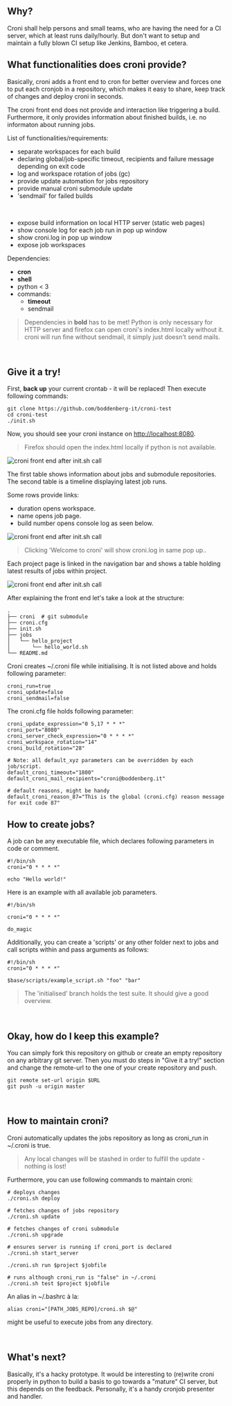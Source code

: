 ## Why?

Croni shall help persons and small teams, who are having the need for a CI server, which at least runs daily/hourly. But don't want to setup and maintain a fully blown CI setup like Jenkins, Bamboo, et cetera.
<br>

## What functionalities does croni provide?

Basically, croni adds a front end to cron for better overview and forces one to put each cronjob in a repository, which makes it easy to share, keep track of changes and deploy croni in seconds.

The croni front end does not provide and interaction like triggering a build. Furthermore, it only provides information about finished builds, i.e. no informaton about running jobs.

List of functionalities/requirements:

* separate workspaces for each build
* declaring global/job-specific timeout, recipients and failure message depending on exit code
* log and workspace rotation of jobs (gc)
* provide update automation for jobs repository
* provide manual croni submodule update
* 'sendmail' for failed builds
<br>

* expose build information on local HTTP server (static web pages)
* show console log for each job run in pop up window
* show croni.log in pop up window
* expose job workspaces

Dependencies:

* <b>cron</b>
* <b>shell</b>
* python < 3
* commands:
  * <b>timeout</b>
  * sendmail

> Dependencies in <b>bold</b> has to be met!
> Python is only necessary for HTTP server and firefox can open croni's index.html locally without it.
> croni will run fine without sendmail, it simply just doesn't send mails.

<br>

## Give it a try!

First, <b>back up</b> your current crontab - it will be replaced! Then execute following commands:

```
git clone https://github.com/boddenberg-it/croni-test
cd croni-test
./init.sh
```

Now, you should see your croni instance on [http://localhost:8080](http://localhost:8080).
> Firefox should open the index.html locally if python is not available.

![croni front end after init.sh call](https://boddenberg.it/github_images/croni/croni_welcome.png)

The first table shows information about jobs and submodule repositories. The second table is a timeline displaying latest job runs.

Some rows provide links:
* duration opens workspace.
* name opens job page.
* build number opens console log as seen below.

![croni front end after init.sh call](https://boddenberg.it/github_images/croni/croni_console_log.png)
> Clicking 'Welcome to croni' will show croni.log in same pop up..

Each project page is linked in the navigation bar and shows a table holding latest results of jobs within project.

![croni front end after init.sh call](https://boddenberg.it/github_images/croni/croni_project.png")


After explaining the front end let's take a look at the structure:
```
.
├── croni  # git submodule
├── croni.cfg
├── init.sh
├── jobs
│   └── hello_project
│       └── hello_world.sh
└── README.md
```

Croni creates ~/.croni file while initialising. It is not listed above and holds following parameter:
```
croni_run=true
croni_update=false
croni_sendmail=false
```

The croni.cfg file holds following parameter:
```
croni_update_expression="0 5,17 * * *"
croni_port="8080"
croni_server_check_expression="0 * * * *"
croni_workspace_rotation="14"
croni_build_rotation="28"

# Note: all default_xyz parameters can be overridden by each job/script.
default_croni_timeout="1800"
default_croni_mail_recipients="croni@boddenberg.it"

# default reasons, might be handy
default_croni_reason_87="This is the global (croni.cfg) reason message for exit code 87"
```

## How to create jobs?

A job can be any executable file, which declares following parameters in code or comment.
```
#!/bin/sh
croni="0 * * * *"

echo "Hello world!"
```

Here is an example with all available job parameters.
```
#!/bin/sh

croni="0 * * * *"

do_magic
```

Additionally, you can create a 'scripts' or any other folder next to jobs and call scripts within and pass arguments as follows:
```
#!/bin/sh
croni="0 * * * *"

$base/scripts/example_script.sh "foo" "bar"
```

> The 'initialised' branch holds the test suite. It should give a good overview.

<br>

## Okay, how do I keep this example?

You can simply fork this repository on github or create an empty repository on any arbitrary git server. Then you must do steps in "Give it a try!" section and change the remote-url to the one of your create repository and push.

```
git remote set-url origin $URL
git push -u origin master
```
<br>

## How to maintain croni?

Croni automatically updates the jobs repository as long as croni_run in ~/.croni is true.
> Any local changes will be stashed in order to fulfill the update - nothing is lost!

Furthermore, you can use following commands to maintain croni:
```
# deploys changes
./croni.sh deploy

# fetches changes of jobs repository
./croni.sh update

# fetches changes of croni submodule
./croni.sh upgrade

# ensures server is running if croni_port is declared
./croni.sh start_server

./croni.sh run $project $jobfile

# runs although croni_run is "false" in ~/.croni
./croni.sh test $project $jobfile
```

An alias in ~/.bashrc à la:
```
alias croni="[PATH_JOBS_REPO]/croni.sh $@"
```
might be useful to execute jobs from any directory.

<br>

## What's next?

Basically, it's a hacky prototype. It would be interesting to (re)write croni properly in python to build a basis to go towards a "mature" CI server, but this depends on the feedback. Personally, it's a handy cronjob presenter and handler.
